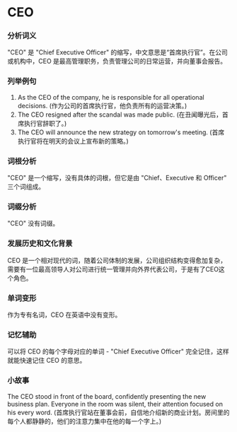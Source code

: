 # CEO

### 分析词义

  

"CEO" 是 "Chief Executive Officer" 的缩写，中文意思是“首席执行官”。在公司或机构中，CEO 是最高管理职务，负责管理公司的日常运营，并向董事会报告。

  

### 列举例句

  

1.  As the CEO of the company, he is responsible for all operational decisions. (作为公司的首席执行官，他负责所有的运营决策。)
2.  The CEO resigned after the scandal was made public. (在丑闻曝光后，首席执行官辞职了。)
3.  The CEO will announce the new strategy on tomorrow's meeting. (首席执行官将在明天的会议上宣布新的策略。)

  

### 词根分析

  

"CEO" 是一个缩写，没有具体的词根，但它是由 "Chief、Executive 和 Officer" 三个词组成。

  

### 词缀分析

  

"CEO" 没有词缀。

  

### 发展历史和文化背景

  

CEO 是一个相对现代的词，随着公司体制的发展，公司组织结构变得愈加复杂，需要有一位最高领导人对公司进行统一管理并向外界代表公司，于是有了CEO这个角色。

  

### 单词变形

  

作为专有名词，CEO 在英语中没有变形。

  

### 记忆辅助

  

可以将 CEO 的每个字母对应的单词 - "Chief Executive Officer" 完全记住，这样就能快速记住 CEO 的意思。

  

### 小故事

  

The CEO stood in front of the board, confidently presenting the new business plan. Everyone in the room was silent, their attention focused on his every word. (首席执行官站在董事会前，自信地介绍新的商业计划。房间里的每个人都静静的，他们的注意力集中在他的每一个字上。)
